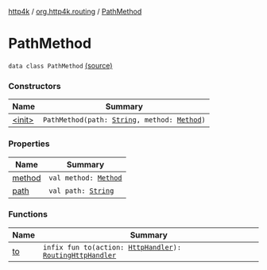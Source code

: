 [http4k](../../index.md) / [org.http4k.routing](../index.md) / [PathMethod](./index.md)

# PathMethod

`data class PathMethod` [(source)](https://github.com/http4k/http4k/blob/master/http4k-core/src/main/kotlin/org/http4k/routing/routing.kt#L70)

### Constructors

| Name | Summary |
|---|---|
| [&lt;init&gt;](-init-.md) | `PathMethod(path: `[`String`](https://kotlinlang.org/api/latest/jvm/stdlib/kotlin/-string/index.html)`, method: `[`Method`](../../org.http4k.core/-method/index.md)`)` |

### Properties

| Name | Summary |
|---|---|
| [method](method.md) | `val method: `[`Method`](../../org.http4k.core/-method/index.md) |
| [path](path.md) | `val path: `[`String`](https://kotlinlang.org/api/latest/jvm/stdlib/kotlin/-string/index.html) |

### Functions

| Name | Summary |
|---|---|
| [to](to.md) | `infix fun to(action: `[`HttpHandler`](../../org.http4k.core/-http-handler.md)`): `[`RoutingHttpHandler`](../-routing-http-handler/index.md) |
